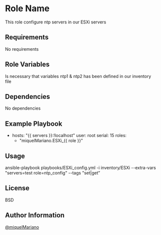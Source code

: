 Role Name
=========

This role configure ntp servers in our ESXi servers

Requirements
------------

No requirements

Role Variables
--------------

Is necessary that variables ntp1 & ntp2 has been defined in our inventory file

Dependencies
------------

No dependencies

Example Playbook
----------------

- hosts: "{{ servers }}:!localhost"
  user: root
  serial: 15
  roles:
  - "miquelMariano.ESXi_{{ role }}"

Usage
------

ansible-playbook playbooks/ESXi_config.yml -i inventory/ESXi --extra-vars "servers=test role=ntp_config" --tags "set|get”


License
-------

BSD

Author Information
------------------

[@miquelMariano](https://twitter.com/miquelMariano)

